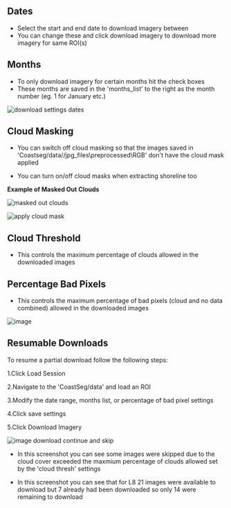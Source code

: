 ## Dates

- Select the start and end date to download imagery between
- You can change these and click download imagery to download more imagery for same ROI(s)

## Months

- To only download imagery for certain months hit the check boxes
- These months are saved in the 'months_list' to the right as the month number (eg. 1 for January etc.)

![download settings dates](https://github.com/SatelliteShorelines/CoastSeg/assets/61564689/d61a83a4-1d5e-4a23-81f0-118fb62831d9)

## Cloud Masking

- You can switch off cloud masking so that the images saved in 'Coastseg/data/<YOUR ROI>/jpg_files\preprocessed\RGB' don't have the cloud mask applied

- You can turn on/off cloud masks when extracting shoreline too

**Example of Masked Out Clouds**

![masked out clouds](https://github.com/SatelliteShorelines/CoastSeg/assets/61564689/461723b9-a4bc-41ec-a5b0-9ecc4eb318f7)

![apply cloud mask](https://github.com/SatelliteShorelines/CoastSeg/assets/61564689/74ee86b6-1fd4-40d6-b237-2bca4a7da074)

## Cloud Threshold

- This controls the maximum percentage of clouds allowed in the downloaded images

## Percentage Bad Pixels

- This controls the maximum percentage of bad pixels (cloud and no data combined) allowed in the downloaded images

![image](https://github.com/SatelliteShorelines/CoastSeg/assets/61564689/609f223f-c7e8-420a-9b3d-eb75421f0bbc)

## Resumable Downloads

To resume a partial download follow the following steps:

1.Click Load Session

2.Navigate to the 'CoastSeg/data' and load an ROI

3.Modify the date range, months list, or percentage of bad pixel settings

4.Click save settings

5.Click Download Imagery

![image download continue and skip](https://github.com/SatelliteShorelines/CoastSeg/assets/61564689/9a58d341-a2eb-482d-bc99-51714d53cf5c)

- In this screenshot you can see some images were skipped due to the cloud cover exceeded the maxmium percentage of clouds allowed set by the 'cloud thresh' settings

- In this screenshot you can see that for L8 21 images were available to download but 7 already had been downloaded so only 14 were remaining to download
